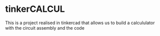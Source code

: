 # tinkerCALCUL
This is a project realised in tinkercad that allows us to build a calcululator with the circuit assembly and the code 
